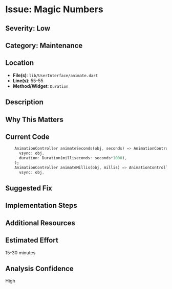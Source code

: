 # Issue: Magic Numbers

## Severity: Low

## Category: Maintenance

## Location
- **File(s)**: `lib/UserInterface/animate.dart`
- **Line(s)**: 55-55
- **Method/Widget**: `Duration`

## Description


## Why This Matters


## Current Code
```dart
    AnimationController animateSeconds(obj, seconds) => AnimationController(
      vsync: obj,
      duration: Duration(milliseconds: seconds*1000),
    );
    AnimationController animateMillis(obj, millis) => AnimationController(
      vsync: obj,
```

## Suggested Fix


## Implementation Steps


## Additional Resources


## Estimated Effort
15-30 minutes

## Analysis Confidence
High
